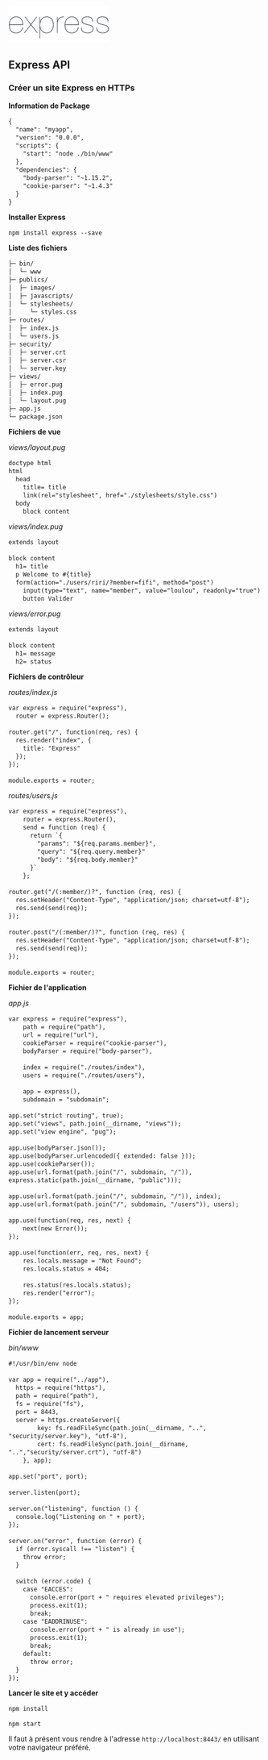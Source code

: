 <img class="logo" src="media/images/min/battles/expressjs.png" src="Express API">

<h2>Express API</h2>

<h3>Créer un site Express en HTTPs</h3>

<p><strong>Information de Package</strong></p>

<pre><code class="lang-json">{
  "name": "myapp",
  "version": "0.0.0",
  "scripts": {
    "start": "node ./bin/www"
  },
  "dependencies": {
    "body-parser": "~1.15.2",
    "cookie-parser": "~1.4.3"
  }
}</code></pre>

<p><strong>Installer Express</strong></p>

<pre><code class="lang-bash">npm install express --save</code></pre>

<p><strong>Liste des fichiers</strong></p>

<pre><code>├─ bin/
│  └─ www
├─ publics/
│  ├─ images/
│  ├─ javascripts/
│  └─ stylesheets/
│     └─ styles.css
├─ routes/
│  ├─ index.js
│  └─ users.js
├─ security/
│  ├─ server.crt
│  ├─ server.csr
│  └─ server.key
├─ views/
│  ├─ error.pug
│  ├─ index.pug
│  └─ layout.pug
├─ app.js
└─ package.json</code></pre>

<p><strong>Fichiers de vue</strong></p>

<p><em>views/layout.pug</em></p>

<pre><code class="lang-html">doctype html
html
  head
    title= title
    link(rel="stylesheet", href="./stylesheets/style.css")
  body
    block content</code></pre>

<p><em>views/index.pug</em></p>

<pre><code class="lang-html">extends layout

block content
  h1= title
  p Welcome to #{title}
  form(action="./users/riri/?member=fifi", method="post")
    input(type="text", name="member", value="loulou", readonly="true")
    button Valider</code></pre>

<p><em>views/error.pug</em></p>

<pre><code class="lang-html">extends layout

block content
  h1= message
  h2= status</code></pre>

<p><strong>Fichiers de contrôleur</strong></p>

<p><em>routes/index.js</em></p>

<pre><code class="lang-html">var express = require("express"),
  router = express.Router();

router.get("/", function(req, res) {
  res.render("index", { 
    title: "Express"
  });
});

module.exports = router;</code></pre>

<p><em>routes/users.js</em></p>

<pre><code class="lang-html">var express = require("express"),
    router = express.Router(),
    send = function (req) {
      return `{
        "params": "${req.params.member}",
        "query": "${req.query.member}"
        "body": "${req.body.member}"
      }`
    };

router.get("/(:member/)?", function (req, res) {
  res.setHeader("Content-Type", "application/json; charset=utf-8");
  res.send(send(req));
});

router.post("/(:member/)?", function (req, res) {
  res.setHeader("Content-Type", "application/json; charset=utf-8");
  res.send(send(req));
});

module.exports = router;</code></pre>

<p><strong>Fichier de l'application</strong></p>

<p><em>app.js</em></p>

<pre><code class="lang-html">var express = require("express"),
    path = require("path"),
    url = require("url"),
    cookieParser = require("cookie-parser"),
    bodyParser = require("body-parser"),

    index = require("./routes/index"),
    users = require("./routes/users"),

    app = express(),
    subdomain = "subdomain";

app.set("strict routing", true);
app.set("views", path.join(__dirname, "views"));
app.set("view engine", "pug");

app.use(bodyParser.json());
app.use(bodyParser.urlencoded({ extended: false }));
app.use(cookieParser());
app.use(url.format(path.join("/", subdomain, "/")), express.static(path.join(__dirname, "public")));

app.use(url.format(path.join("/", subdomain, "/")), index);
app.use(url.format(path.join("/", subdomain, "/users")), users);

app.use(function(req, res, next) {
    next(new Error());
});

app.use(function(err, req, res, next) {
    res.locals.message = "Not Found";
    res.locals.status = 404;

    res.status(res.locals.status);
    res.render("error");
});

module.exports = app;</code></pre>

<p><strong>Fichier de lancement serveur</strong></p>

<p><em>bin/www</em></p>

<pre><code class="lang-js">#!/usr/bin/env node

var app = require("../app"),
  https = require("https"),
  path = require("path"),
  fs = require("fs"),
  port = 8443,
  server = https.createServer({
        key: fs.readFileSync(path.join(__dirname, "..", "security/server.key"), "utf-8"),
        cert: fs.readFileSync(path.join(__dirname, "..","security/server.crt"), "utf-8")
    }, app);

app.set("port", port);

server.listen(port);

server.on("listening", function () {
  console.log("Listening on " + port);
});

server.on("error", function (error) {
  if (error.syscall !== "listen") {
    throw error;
  }

  switch (error.code) {
    case "EACCES":
      console.error(port + " requires elevated privileges");
      process.exit(1);
      break;
    case "EADDRINUSE":
      console.error(port + " is already in use");
      process.exit(1);
      break;
    default:
      throw error;
  }
});</code></pre>

<p><strong>Lancer le site et y accéder</strong></p>

<pre><code class="lang-bash">npm install</code></pre>

<pre><code class="lang-bash">npm start</code></pre>

<p>Il faut à présent vous rendre à l'adresse <code>http://localhost:8443/</code> en utilisant votre navigateur préféré.</p>
